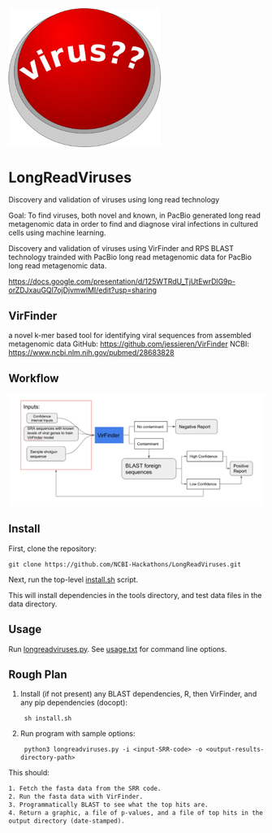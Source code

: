 <img src="./images/virus-button.png" width="300">

# LongReadViruses

Discovery and validation of viruses using long read technology

Goal: To find viruses, both novel and known, in PacBio generated long read metagenomic data in order to find and diagnose viral infections in cultured cells using machine learning. 

Discovery and validation of viruses using VirFinder and RPS BLAST technology trainded with PacBio long read metagenomic data for PacBio long read metagenomic data. 

https://docs.google.com/presentation/d/125WTRdU_TjUtEwrDlG9p-orZDJxauGQl7ojDjvmwlMI/edit?usp=sharing

VirFinder
---------
 a novel k-mer based tool for identifying viral sequences from assembled metagenomic data
 GitHub: https://github.com/jessieren/VirFinder
 NCBI: https://www.ncbi.nlm.nih.gov/pubmed/28683828
 
 Workflow
 -------
 <img src="./images/LongReadVirusesWorkflowII.png" width="900">


Install
-------

First, clone the repository:

    git clone https://github.com/NCBI-Hackathons/LongReadViruses.git

Next, run the top-level [install.sh][1] script.

This will install dependencies in the tools directory, and test data files in the data directory.

Usage
-----

Run [longreadviruses.py][2]. See [usage.txt][3] for command line options.

[1]: install.sh
[2]: longreadviruses.py
[3]: usage.txt

Rough Plan
----------

1. Install (if not present) any BLAST dependencies, R, then VirFinder, and any pip dependencies (docopt):

        sh install.sh

2. Run program with sample options:

        python3 longreadviruses.py -i <input-SRR-code> -o <output-results-directory-path>

This should:

    1. Fetch the fasta data from the SRR code.
    2. Run the fasta data with VirFinder.
    3. Programmatically BLAST to see what the top hits are.
    4. Return a graphic, a file of p-values, and a file of top hits in the output directory (date-stamped).
